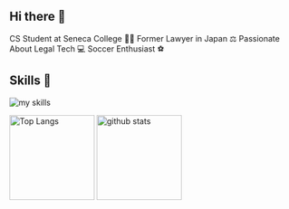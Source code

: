 ## Hi there 👋

CS Student at Seneca College 🧑‍💻
Former Lawyer in Japan ⚖️ 
Passionate About Legal Tech 💻 
Soccer Enthusiast ⚽

## Skills 🌱
<img alt="my skills" src="https://skillicons.dev/icons?theme=dark&perline=7&i=html,css,bootstrap,js,nodejs,c,cpp,linux,ubuntu,bash,git,github "/>


<p align="left"> 
  <img alt="Top Langs" height="150px" src="https://github-readme-stats.vercel.app/api/top-langs/?username=Seongok93&layout=compact&show_icons=true&theme=tokyonight" />
  <img alt="github stats" height="150px" src="https://github-readme-stats.vercel.app/api?username=Seongok93&theme=tokyonight&show_icons=ture" />
</p>
